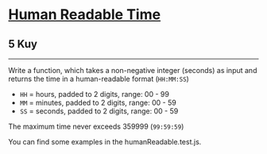 <h1><a href="https://www.codewars.com/kata/52685f7382004e774f0001f7">Human Readable Time</a></h1>
<h2>5 Kuy</h2>
<hr>
<p>Write a function, which takes a non-negative integer (seconds) as input and returns 
the time in a human-readable format (<code>HH:MM:SS</code>)</p>
<ul>
<li><code>HH</code> = hours, padded to 2 digits, range: 00 - 99</li>
<li><code>MM</code> = minutes, padded to 2 digits, range: 00 - 59</li>
<li><code>SS</code> = seconds, padded to 2 digits, range: 00 - 59</li>
</ul>
<p>The maximum time never exceeds 359999 (<code>99:59:59</code>)</p>
<p>You can find some examples in the humanReadable.test.js.</p>

